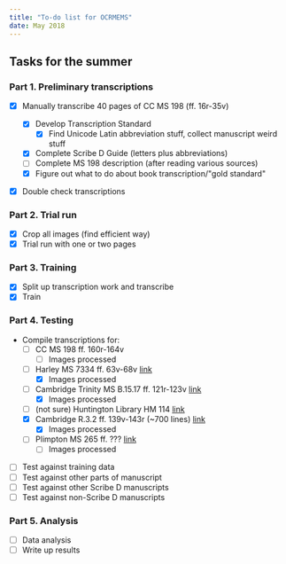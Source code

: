 ```yaml
---
title: "To-do list for OCRMEMS"
date: May 2018
---
```


## Tasks for the summer

### Part 1. Preliminary transcriptions

- [x] Manually transcribe 40 pages of CC MS 198 (ff. 16r-35v)

    - [x] Develop Transcription Standard
        - [x] Find Unicode Latin abbreviation stuff, collect manuscript weird stuff
    - [x] Complete Scribe D Guide (letters plus abbreviations)
    - [ ] Complete MS 198 description (after reading various sources)
    - [x] Figure out what to do about book transcription/"gold standard"

- [x] Double check transcriptions

### Part 2. Trial run

- [X] Crop all images (find efficient way)
- [x] Trial run with one or two pages

### Part 3. Training

- [x] Split up transcription work and transcribe
- [x] Train

### Part 4. Testing

- Compile transcriptions for:
  - [ ] CC MS 198 ff. 160r-164v
      - [ ] Images processed
  - [ ] Harley MS 7334 ff. 63v-68v [link](http://www.bl.uk/manuscripts/Viewer.aspx?ref=harley_ms_7334_fs001r)
      - [x] Images processed
  - [ ] Cambridge Trinity MS B.15.17 ff. 121r-123v [link](http://trin-sites-pub.trin.cam.ac.uk/james/viewpage.php?index=216)
      - [x] Images processed
  - [ ] (not sure) Huntington Library HM 114  [link](http://hdl.huntington.org/cdm/compoundobject/collection/p15150coll7/id/31197/rec/1)
  - [x] Cambridge R.3.2 ff. 139v-143r (~700 lines) [link](http://trin-sites-pub.trin.cam.ac.uk/manuscripts/R_3_2/manuscript.php?fullpage=1&startingpage=156)
      - [x] Images processed
  - [ ] Plimpton MS 265 ff. ??? [link](http://www.digital-scriptorium.org/xtf3/search?rmode=digscript;smode=basic;text=Plimpton%20MS%20265;docsPerPage=1;startDoc=1;fullview=yes)
      - [ ] Images processed
- [ ] Test against training data
- [ ] Test against other parts of manuscript
- [ ] Test against other Scribe D manuscripts
- [ ] Test against non-Scribe D manuscripts

### Part 5. Analysis

- [ ] Data analysis
- [ ] Write up results
